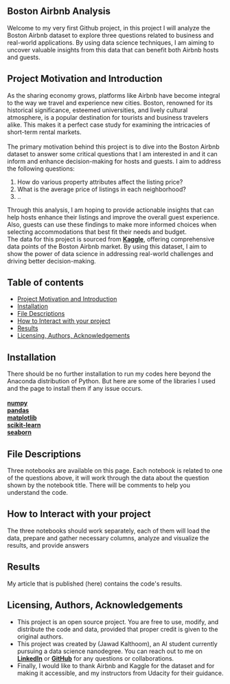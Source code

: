 ## Boston Airbnb Analysis
Welcome to my very first Github project, in this project I will analyze the Boston Airbnb dataset to explore three questions related to business and real-world applications. By using data science techniques, I am aiming to uncover valuable insights from this data that can benefit both Airbnb hosts and guests.

## Project Motivation and Introduction <a name="motivation"></a>
As the sharing economy grows, platforms like Airbnb have become integral to the way we travel and experience new cities. Boston, renowned for its historical significance, esteemed universities, and lively cultural atmosphere, is a popular destination for tourists and business travelers alike. This makes it a perfect case study for examining the intricacies of short-term rental markets.
<br>
<br>
The primary motivation behind this project is to dive into the Boston Airbnb dataset to answer some critical questions that I am interested in and it can inform and enhance decision-making for hosts and guests. I aim to address the following questions:
<br>
1. How do various property attributes affect the listing price?
2. What is the average price of listings in each neighborhood?
3. ..

Through this analysis, I am hoping to provide actionable insights that can help hosts enhance their listings and improve the overall guest experience. Also, guests can use these findings to make more informed choices when selecting accommodations that best fit their needs and budget.
<br>
The data for this project is sourced from <a href="https://www.kaggle.com/datasets/airbnb/boston/data"><strong>Kaggle</strong></a>, offering comprehensive data points of the Boston Airbnb market. By using this dataset, I aim to show the power of data science in addressing real-world challenges and driving better decision-making.

## Table of contents
- [Project Motivation and Introduction](#motivation)
- [Installation](#installation)
- [File Descriptions](#files)
- [How to Interact with your project](#interaction)
- [Results](#results)
- [Licensing, Authors, Acknowledgements](#licensing)

## Installation <a name="installation"></a>
<p>
  There should be no further installation to run my codes here beyond the Anaconda distribution of Python. But here are some of the libraries I used and the page to install them if any issue occurs.
  <br>
  <br>
  <a href="https://numpy.org/install/"><strong>numpy</strong></a>
  <br>
  <a href="https://pandas.pydata.org/pandas-docs/stable/getting_started/install.html"><strong>pandas</strong></a>
  <br>
  <a href="https://matplotlib.org/stable/install/index.html"><strong>matplotlib</strong></a>
  <br>
  <a href="https://scikit-learn.org/stable/install"><strong>scikit-learn</strong></a>
  <br>
  <a href="https://seaborn.pydata.org/installing.html"><strong>seaborn</strong></a>
</p>

## File Descriptions <a name="files"></a>
Three notebooks are available on this page. Each notebook is related to one of the questions above, it will work through the data about the question shown by the notebook title. There will be comments to help you understand the code.

## How to Interact with your project <a name="interaction"></a>
The three notebooks should work separately, each of them will load the data, prepare and gather necessary columns, analyze and visualize the results, and provide answers

## Results <a name="results"></a>
My article that is published (here) contains the code's results.

## Licensing, Authors, Acknowledgements <a name="licensing"></a>
- This project is an open source project. You are free to use, modify, and distribute the code and data, provided that proper credit is given to the original authors. <br>
- This project was created by (Jawad Kalthoom), an AI student currently pursuing a data science nanodegree. You can reach out to me on <a href="https://www.linkedin.com/in/jawad-kalthoom/"><strong>LinkedIn</strong></a> or <a href="https://github.com/JKalthoom"><strong>GitHub</strong></a> for any questions or collaborations. <br>
- Finally, I would like to thank Airbnb and Kaggle for the dataset and for making it accessible, and my instructors from Udacity for their guidance.
